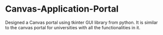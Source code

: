 # Canvas-Application-Portal
Designed a Canvas portal using tkinter GUI library from python. It is similar to the canvas portal for universities with all the functionalities in it.
